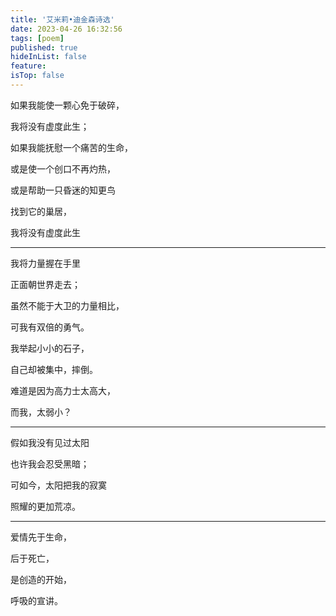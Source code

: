```yaml
---
title: '艾米莉•迪金森诗选'
date: 2023-04-26 16:32:56
tags: [poem]
published: true
hideInList: false
feature: 
isTop: false
---
```

如果我能使一颗心免于破碎，

我将没有虚度此生；

如果我能抚慰一个痛苦的生命，

或是使一个创口不再灼热，

或是帮助一只昏迷的知更鸟

找到它的巢居，

我将没有虚度此生

------

我将力量握在手里

正面朝世界走去；

虽然不能于大卫的力量相比，

可我有双倍的勇气。



我举起小小的石子，

自己却被集中，摔倒。

难道是因为高力士太高大，

而我，太弱小？

------

假如我没有见过太阳

也许我会忍受黑暗；

可如今，太阳把我的寂寞

照耀的更加荒凉。

------

爱情先于生命，

后于死亡，

是创造的开始，

呼吸的宣讲。